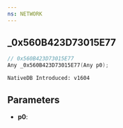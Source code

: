 ```yaml
---
ns: NETWORK
---
```

## _0x560B423D73015E77

```c
// 0x560B423D73015E77
Any _0x560B423D73015E77(Any p0);
```

```
NativeDB Introduced: v1604
```

## Parameters
* **p0**:
